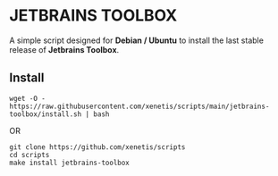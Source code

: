 # JETBRAINS TOOLBOX

A simple script designed for **Debian / Ubuntu** to install the last stable release of **Jetbrains Toolbox**.

## Install 

````shell
wget -O - https://raw.githubusercontent.com/xenetis/scripts/main/jetbrains-toolbox/install.sh | bash
````
OR 
````shell
git clone https://github.com/xenetis/scripts
cd scripts
make install jetbrains-toolbox
````

